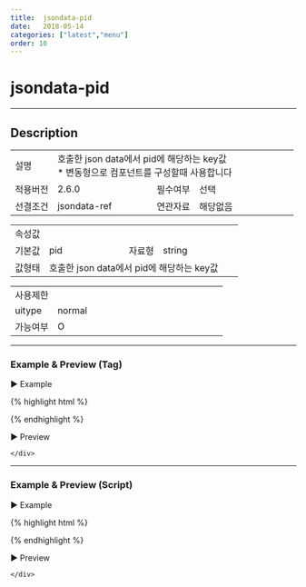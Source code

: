 ```yaml
---
title:  jsondata-pid
date:   2018-05-14
categories: ["latest","menu"]
order: 10
---
```


jsondata-pid
===

---

## Description

<table style="width:100%">
    <colgroup>
        <col width="15%"/>
        <col width="35%"/>
        <col width="15%"/>
        <col width="35%"/>
    </colgroup>
    <tr>
        <td class="tdTitle">설명</td>
        <td colspan="3">
            호출한 json data에서 pid에 해당하는 key값<br>
            * 변동형으로 컴포넌트를 구성할때 사용합니다
        </td>
    </tr>
    <tr>
        <td class="tdTitle">적용버전</td>
        <td>2.6.0</td>
        <td class="tdTitle">필수여부</td>
        <td>선택</td>
    </tr>
    <tr>
        <td class="tdTitle">선결조건</td>
        <td>jsondata-ref</td>
        <td class="tdTitle">연관자료</td>
        <td>해당없음</td>
    </tr>
</table>
<table style="width:100%">
    <colgroup>
        <col width="15%"/>
        <col width="35%"/>
        <col width="15%"/>
        <col width="35%"/>
    </colgroup>
    <tr>
        <td class="tdTitle tdBg" colspan="4">속성값</td>
    </tr>
    <tr>
        <td class="tdTitle">기본값</td>
        <td>pid</td>
        <td class="tdTitle">자료형</td>
        <td>string</td>
    </tr>
    <tr>
        <td class="tdTitle">값형태</td>
        <td colspan="3">호출한 json data에서 pid에 해당하는 key값</td>
    </tr>
</table>
<table style="width:100%">
    <colgroup>
        <col width="20%"/>
        <col width="20%"/>
        <col width="20%"/>
        <col width="20%"/>
        <col width="20%"/>
    </colgroup>
    <tr>
        <td class="tdTitle tdBg" colspan="5">사용제한</td>
    </tr>
    <tr>
        <td>uitype</td>
        <td class="tdCenter">normal</td>
        <td></td>
        <td></td>
        <td></td>
    </tr>
    <tr>
        <td>가능여부</td>
        <td class="tdBlue tdCenter">O</td>
        <td></td>
        <td></td>
        <td></td>
    </tr>
</table>

---
### Example & Preview (Tag)

<script>
    var jsonData = [                
        { "id" : "1", "pidKey" : "-1", "order" : "1", "text" : "SBUx" },
        { "id" : "1_1", "pidKey" : "1", "order" : "1", "text" : "input" },
        { "id" : "1_2", "pidKey" : "1", "order" : "2", "text" : "select" },
        { "id" : "2", "pidKey" : "-1", "order" : "2", "text" : "SBChart" },
        { "id" : "3", "pidKey" : "-1", "order" : "3", "text" : "SBGrid" },
        { "id" : "3_1", "pidKey" : "3", "order" : "1", "text" : "SBGrid 2.1" },
        { "id" : "3_2", "pidKey" : "3", "order" : "2", "text" : "SBGrid 2.5" }
   ];  
</script>

<sbux-tabs id="exTab1" name="exTab1" uitype="normal" title-target-id-array="exTab1_1" title-text-array="normal(변동형)" is-scrollable="false">
</sbux-tabs>
<div class="tab-content">
    <div id="exTab1_1">

▶ Example

{% highlight html %}
<script>
    var jsonData = [                
        { "id" : "1", "pidKey" : "-1", "order" : "1", "text" : "SBUx" },
        { "id" : "1_1", "pidKey" : "1", "order" : "1", "text" : "input" },
        { "id" : "1_2", "pidKey" : "1", "order" : "2", "text" : "select" },
        { "id" : "2", "pidKey" : "-1", "order" : "2", "text" : "SBChart" },
        { "id" : "3", "pidKey" : "-1", "order" : "3", "text" : "SBGrid" },
        { "id" : "3_1", "pidKey" : "3", "order" : "1", "text" : "SBGrid 2.1" },
        { "id" : "3_2", "pidKey" : "3", "order" : "2", "text" : "SBGrid 2.5" }
   ];  
</script>
<sbux-menu id="sbIdx1_1" name="sbTagNm1_1" uitype="normal" jsondata-ref="jsonData" jsondata-pid="pidKey" is-fixed="false">
    <brand-item text="SoftBowl"></brand-item>
</sbux-menu>
{% endhighlight %}


<br>

▶ Preview 

<sbux-menu id="sbIdx1_1" name="sbTagNm1_1" uitype="normal" jsondata-ref="jsonData" jsondata-pid="pidKey" is-fixed="false">
    <brand-item text="SoftBowl"></brand-item>
</sbux-menu>

    </div>
</div>

---
### Example & Preview (Script)

<sbux-tabs id="exTab2" name="exTab2" uitype="normal" title-target-id-array="exTab2_1" title-text-array="normal(변동형)" is-scrollable="false">
</sbux-tabs>
<div class="tab-content">
    <div id="exTab2_1">

▶ Example

{% highlight html %}
<div id="sbArea2_1"></div>
<script>
    var jsonData = [                
        { "id" : "1", "pidKey" : "-1", "order" : "1", "text" : "SBUx" },
        { "id" : "1_1", "pidKey" : "1", "order" : "1", "text" : "input" },
        { "id" : "1_2", "pidKey" : "1", "order" : "2", "text" : "select" },
        { "id" : "2", "pidKey" : "-1", "order" : "2", "text" : "SBChart" },
        { "id" : "3", "pidKey" : "-1", "order" : "3", "text" : "SBGrid" },
        { "id" : "3_1", "pidKey" : "3", "order" : "1", "text" : "SBGrid 2.1" },
        { "id" : "3_2", "pidKey" : "3", "order" : "2", "text" : "SBGrid 2.5" }
   ];  
    $(document).ready(function(){
        $('#sbArea2_1').sbMenu({
            name : 'sbScriptNm2_1',
            uitype : 'normal',
            jsondataRef : 'jsonData',
            jsondataPid : 'pidKey',
            isFixed : false
        });
    }); 
</script>
{% endhighlight %}

<br>

▶ Preview 

<div id="sbArea2_1"></div>
<script>
    $(document).ready(function(){
        $('#sbArea2_1').sbMenu({
            name : 'sbScriptNm2_1',
            uitype : 'normal',
            jsondataRef : 'jsonData',
            jsondataPid : 'pidKey',
            isFixed : false
        });
    });
</script>

    </div>
</div>